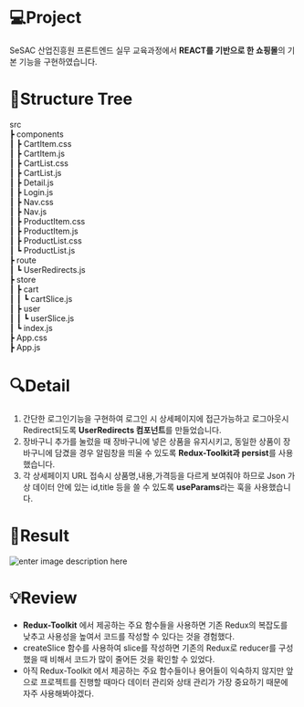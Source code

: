# 💻Project

SeSAC 산업진흥원 프론트엔드 실무 교육과정에서 **REACT를 기반으로 한 쇼핑몰**의 기본 기능을 구현하였습니다.

# 🌲Structure Tree
src  
 ┣ components  
 ┃ ┣ CartItem.css  
 ┃ ┣ CartItem.js  
 ┃ ┣ CartList.css  
 ┃ ┣ CartList.js  
 ┃ ┣ Detail.js  
 ┃ ┣ Login.js  
 ┃ ┣ Nav.css  
 ┃ ┣ Nav.js  
 ┃ ┣ ProductItem.css  
 ┃ ┣ ProductItem.js  
 ┃ ┣ ProductList.css  
 ┃ ┗ ProductList.js  
 ┣ route  
 ┃ ┗ UserRedirects.js  
 ┣ store  
 ┃ ┣ cart  
 ┃ ┃ ┗ cartSlice.js  
 ┃ ┣ user  
 ┃ ┃ ┗ userSlice.js  
 ┃ ┗ index.js  
 ┣ App.css  
 ┣ App.js
# 🔍Detail
1. 간단한 로그인기능을 구현하여 로그인 시 상세페이지에  접근가능하고 로그아웃시 Redirect되도록 **UserRedirects 컴포넌트**를 만들었습니다.
2. 장바구니 추가를 눌렀을 때 장바구니에 넣은 상품을 유지시키고, 동일한 상품이 장바구니에 담겼을 경우 알림창을 띄울 수 있도록 **Redux-Toolkit과 persist**를 사용했습니다.
3. 각 상세페이지 URL 접속시 상품명,내용,가격등을 다르게 보여줘야 하므로 Json 가상 데이터 안에 있는 id,title 등을 쓸 수 있도록  **useParams**라는 훅을 사용했습니다.

# 🚀Result
![enter image description here](https://mail.google.com/mail/u/0?ui=2&ik=8e653972e2&attid=0.1&permmsgid=msg-a:r8212590978466731852&th=182f25297a2051ca&view=fimg&fur=ip&sz=s0-l75-ft&attbid=ANGjdJ_bNkA5bGiV6hDVVIRA_FlJEuWM2rX5-QI03zsK75q9wcLhO8guShLxE2UsC82ZosJtRJmGXcOhU3VDiP6-iASHBW3aUI9zOAeDu4tA5VC_2ZsX5sW4QpRo41g&disp=emb&realattid=ii_l7h5xuzl0)

# 💡Review

 - **Redux-Toolkit** 에서 제공하는 주요 함수들을 사용하면 기존 Redux의 복잡도를 낮추고 사용성을 높여서 코드를 작성할 수 있다는 것을 경험했다.
- createSlice 함수를 사용하여 slice를 작성하면 기존의 Redux로 reducer를 구성했을 때 비해서 코드가 많이 줄어든 것을 확인할 수 있었다.
- 아직 Redux-Toolkit 에서 제공하는 주요 함수들이나 용어들이 익숙하지 않지만 앞으로 프로젝트를 진행할 때마다 데이터 관리와 상태 관리가 가장 중요하기 때문에 자주 사용해봐야겠다. 

